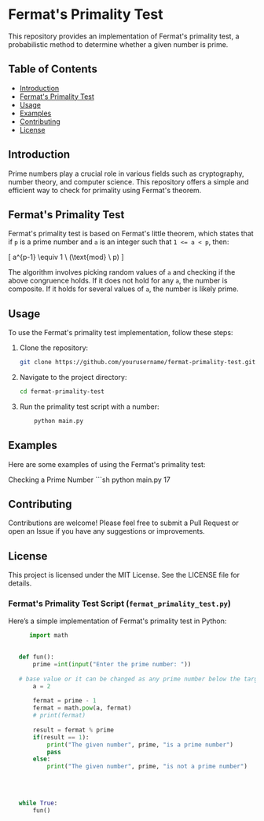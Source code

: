 # Fermat's Primality Test

This repository provides an implementation of Fermat's primality test, a probabilistic method to determine whether a given number is prime.

## Table of Contents
- [Introduction](#introduction)
- [Fermat's Primality Test](#fermats-primality-test)
- [Usage](#usage)
- [Examples](#examples)
- [Contributing](#contributing)
- [License](#license)

## Introduction

Prime numbers play a crucial role in various fields such as cryptography, number theory, and computer science. This repository offers a simple and efficient way to check for primality using Fermat's theorem.

## Fermat's Primality Test

Fermat's primality test is based on Fermat's little theorem, which states that if `p` is a prime number and `a` is an integer such that `1 <= a < p`, then:



\[ a^{p-1} \equiv 1 \ (\text{mod} \ p) \]



The algorithm involves picking random values of `a` and checking if the above congruence holds. If it does not hold for any `a`, the number is composite. If it holds for several values of `a`, the number is likely prime.

## Usage

To use the Fermat's primality test implementation, follow these steps:

1. Clone the repository:
      ```sh
      git clone https://github.com/yourusername/fermat-primality-test.git

2. Navigate to the project directory:
   ```sh
   cd fermat-primality-test

3. Run the primality test script with a number:
   ```sh
       python main.py

## Examples
Here are some examples of using the Fermat's primality test:

Checking a Prime Number
      ```sh
         python main.py 17
   
 
## Contributing
   Contributions are welcome! Please feel free to submit a Pull Request or open an Issue if you have any suggestions or improvements.
   
## License
   This project is licensed under the MIT License. See the LICENSE file for details.
   
   
### Fermat's Primality Test Script (`fermat_primality_test.py`)
   Here’s a simple implementation of Fermat's primality test in Python:



```python
      import math
   
   
   def fun():
       prime =int(input("Enter the prime number: "))
       
   # base value or it can be changed as any prime number below the target value.
       a = 2
   
       fermat = prime - 1
       fermat = math.pow(a, fermat)
       # print(fermat)
   
       result = fermat % prime
       if(result == 1):
           print("The given number", prime, "is a prime number")
           pass
       else:
           print("The given number", prime, "is not a prime number")
   
   
   
       
   while True:
       fun()




